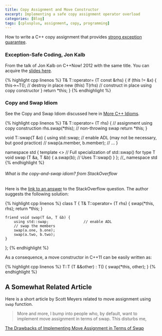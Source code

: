 ```yaml
---
title: Copy Assignment and Move Constructor
excerpt: Implementing a safe copy assignment operator overload
categories: [Blog]
tags: [cplusplus, assignment, copy, programming]
---
```


How to write a C++ copy assignment that provides [strong exception guarantee](https://en.wikipedia.org/wiki/Exception_safety).

### Exception-Safe Coding, Jon Kalb

From the talk of Jon Kalb on C++Now! 2012 with the same title.
You can acquire the [slides here](http://exceptionsafecode.com/slides/esc.pdf).

{% highlight cpp linenos %}
T& T::operator= (T const &rhs) {
    if (this != &x) {
        this->~T();             // destroy in place
        new (this) T(rhs)       // construct in place using copy constructor
    }
    return *this;
}
{% endhighlight %}

### Copy and Swap Idiom

See the Copy and Swap Idiom discussed here in [More C++ Idioms](https://en.wikibooks.org/wiki/More_C%2B%2B_Idioms/Copy-and-swap).

{% highlight cpp linenos %}
T& T::operator= (T rhs) {       // assignment using copy construction
    rhs.swap(*this);            // non-throwing swap
    return *this;
}

void T::swap(T &o) {
    using std::swap;            // enable ADL (may not be necessary, but good practice)
                                // swap(a.member, b.member);
                                // ...
}

namespace std {
    template <>                 // Full specialization of std::swap() for type T
    void swap (T &a, T &b) {
        a.swap(b);              // Uses T::swap()
    }
}; //_ namespace std
{% endhighlight %}

###### What is the copy-and-swap idiom? from StackOverflow
Here is the [link to an answer](http://stackoverflow.com/questions/3279543#3279550) to the StackOverflow question.
The author suggests the following solution:

{% highlight cpp linenos %}
class T {
    T& T::operator= (T rhs)
    {
        swap(*this, rhs);
        return *this;
    }

    friend void swap(T &a, T &b) {
        using std::swap;                // enable ADL
        // swap the members
        swap(a.one, b.one);
        swap(a.two, b.two);
    }
};
{% endhighlight %}

As a consequence, a move constructor in C++11 can be easily written as:

{% highlight cpp linenos %}
T::T (T &&other) : T() {
    swap(*this, other);
}
{% endhighlight %}

## A Somewhat Related Article

Here is a short article by Scott Meyers related to move assignment using `swap` function.

> More and more, I bump into people who, by default, want to implement move assignment in terms of swap.
> This disturbs me,

[The Drawbacks of Implementing Move Assignment in Terms of Swap](http://scottmeyers.blogspot.com/2014/06/the-drawbacks-of-implementing-move.html)
